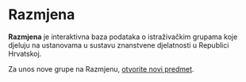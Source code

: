 # Razmjena

**Razmjena** je interaktivna baza podataka o istraživačkim grupama koje djeluju na ustanovama u sustavu znanstvene djelatnosti u Republici Hrvatskoj.

Za unos nove grupe na Razmjenu, [otvorite novi predmet](https://github.com/razmjena/razmjena/issues).
